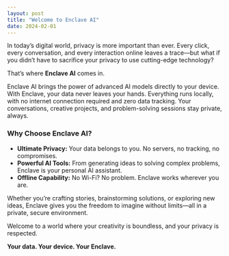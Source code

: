 ```yaml
---
layout: post
title: "Welcome to Enclave AI"
date: 2024-02-01
---
```

In today’s digital world, privacy is more important than ever. Every click, every conversation, and every interaction online leaves a trace—but what if you didn’t have to sacrifice your privacy to use cutting-edge technology?  

That’s where **Enclave AI** comes in.  

Enclave AI brings the power of advanced AI models directly to your device. With Enclave, your data never leaves your hands. Everything runs locally, with no internet connection required and zero data tracking. Your conversations, creative projects, and problem-solving sessions stay private, always.  

### Why Choose Enclave AI?  
- **Ultimate Privacy:** Your data belongs to you. No servers, no tracking, no compromises.  
- **Powerful AI Tools:** From generating ideas to solving complex problems, Enclave is your personal AI assistant.  
- **Offline Capability:** No Wi-Fi? No problem. Enclave works wherever you are.  

Whether you’re crafting stories, brainstorming solutions, or exploring new ideas, Enclave gives you the freedom to imagine without limits—all in a private, secure environment.  

Welcome to a world where your creativity is boundless, and your privacy is respected.  

**Your data. Your device. Your Enclave.**  
